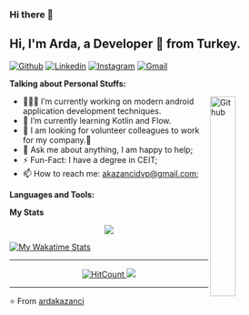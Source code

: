 ### Hi there 👋

<!-- Your title -->
## Hi, I'm Arda, a Developer 🚀 from Turkey.



[![Github](https://img.shields.io/badge/-Github-000?style=flat&logo=Github&logoColor=white)](https://github.com/ardakazanci)
[![Linkedin](https://img.shields.io/badge/-LinkedIn-blue?style=flat&logo=Linkedin&logoColor=white)](https://www.linkedin.com/in/ardakazanci/)
[![Instagram](https://img.shields.io/badge/-Instagram-c13584?style=flat&labelColor=c13584&logo=instagram&logoColor=white)](https://www.instagram.com/kzncrda/)
[![Gmail](https://img.shields.io/badge/-Gmail-c14438?style=flat&logo=Gmail&logoColor=white)](mailto:akazancidvp@gmail.com)



<!-- Talking about you -->
**Talking about Personal Stuffs:**

<!-- Any image aligned to the right. Beware the width -->
<img width="30%" align="right" alt="Github" src="https://i.imgur.com/yru8Y91.png" />

- 👨🏻‍💻 I’m currently working on modern android application development techniques.
- 🌱 I’m currently learning Kotlin and Flow.
- 👯 I am looking for volunteer colleagues to work for my company.🤝
- 💬 Ask me about anything, I am happy to help;
- ⚡️ Fun-Fact: I have a degree in CEIT;
- 📫 How to reach me: akazancidvp@gmail.com;

**Languages and Tools:** 

<!-- Your github readme stats
You can use this api: https://github.com/anuraghazra/github-readme-stats
-->
<p>

  
  <!-- Your languages and tools. Be careful with the alignment. 
  You can use this sites to get logos: https://www.vectorlogo.zone or https://simpleicons.org/

  <code><img width="10%" src="https://www.vectorlogo.zone/logos/kotlinlang/kotlinlang-ar21.svg"></code>
  <code><img width="10%" src="https://www.vectorlogo.zone/logos/java/java-ar21.svg"></code>
  <code><img width="10%" src="https://www.vectorlogo.zone/logos/android/android-ar21.svg"></code>
  <br />
  <code><img width="10%" src="https://www.vectorlogo.zone/logos/gradle/gradle-ar21.svg"></code>
  <code><img width="10%" src="https://www.vectorlogo.zone/logos/circleci/circleci-ar21.svg"></code>
  <code><img width="10%" src="https://www.vectorlogo.zone/logos/json/json-ar21.svg"></code>
  <br />
  <code><img width="10%" src="https://www.vectorlogo.zone/logos/mysql/mysql-ar21.svg"></code>
  <code><img width="10%" src="https://www.vectorlogo.zone/logos/sqlite/sqlite-ar21.svg"></code>
  <code><img width="10%" src="https://www.vectorlogo.zone/logos/firebase/firebase-ar21.svg"></code>
  <br />
  <code><img width="10%" src="https://www.vectorlogo.zone/logos/git-scm/git-scm-ar21.svg"></code>
  <code><img width="10%" src="https://www.vectorlogo.zone/logos/javascript/javascript-horizontal.svg"></code>
  <code><img width="10%" src="https://www.vectorlogo.zone/logos/nodejs/nodejs-horizontal.svg"></code>
</p>
  -->
  
**My Stats**

<p align="center">

<a href="https://github.com/anuraghazra/github-readme-stats">
  <img  src="https://github-readme-stats.vercel.app/api?username=ardakazanci&show_icons=true&title_color=fff&icon_color=f9f9f9&text_color=9f9f9f&bg_color=151515&layout=compact" />
</a>
  </p>
  
  [![My Wakatime Stats](https://github-readme-stats.vercel.app/api/wakatime?username=Kzncrda&show_icons=true&title_color=fff&icon_color=79ff97&text_color=9f9f9f&bg_color=151515&layout=compact)](https://github.com/ardakazanci/github-readme-stats)
  
---

<p align="center">
  <a href="http://hits.dwyl.com/ardakazanci/Heyyoo" target="_blank">
    <img alt="HitCount" src="http://hits.dwyl.com/ardakazanci/Heyyoo.svg" />
  </a>
    <img src="https://komarev.com/ghpvc/?username=ardakazanci&color=blue&style=flat-square" />
</p>




---

⭐️ From [ardakazanci](https://github.com/ardakazanci)




